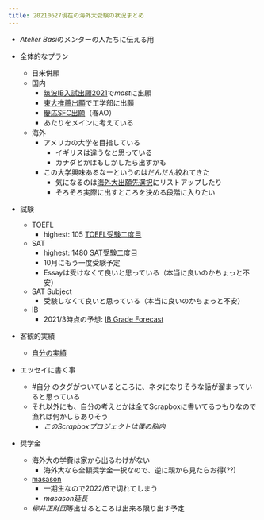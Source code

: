 ```yaml
---
title: 20210627現在の海外大受験の状況まとめ
---
```


* *Atelier Basi*のメンターの人たちに伝える用

* 全体的なプラン
  
  * 日米併願
  * 国内
    * [筑波IB入試出願2021](%E7%AD%91%E6%B3%A2IB%E5%85%A5%E8%A9%A6%E5%87%BA%E9%A1%982021.md)で*mast*に出願
    * [東大推薦出願](%E6%9D%B1%E5%A4%A7%E6%8E%A8%E8%96%A6%E5%87%BA%E9%A1%98.md)で工学部に出願
    * [慶応SFC出願](%E6%85%B6%E5%BF%9CSFC%E5%87%BA%E9%A1%98.md)（春AO）
    * あたりをメインに考えている
  * 海外
    * アメリカの大学を目指している
      * イギリスは違うなと思っている
      * カナダとかはもしかしたら出すかも
    * この大学興味あるなーというのはだんだん絞れてきた
      * 気になるのは[海外大出願先選択](%E6%B5%B7%E5%A4%96%E5%A4%A7%E5%87%BA%E9%A1%98%E5%85%88%E9%81%B8%E6%8A%9E.md)にリストアップしたり
      * そろそろ実際に出すところを決める段階に入りたい
* 試験
  
  * TOEFL
    * highest: 105 [TOEFL受験二度目](TOEFL%E5%8F%97%E9%A8%93%E4%BA%8C%E5%BA%A6%E7%9B%AE.md)
  * SAT
    * highest: 1480 [SAT受験二度目](SAT%E5%8F%97%E9%A8%93%E4%BA%8C%E5%BA%A6%E7%9B%AE.md)
    * 10月にもう一度受験予定
    * Essayは受けなくて良いと思っている（本当に良いのかちょっと不安）
  * SAT Subject
    * 受験しなくて良いと思っている（本当に良いのかちょっと不安）
  * IB
    * 2021/3時点の予想: [IB Grade Forecast](IB%20Grade%20Forecast.md)
* 客観的実績
  
  * [自分の実績](%E8%87%AA%E5%88%86%E3%81%AE%E5%AE%9F%E7%B8%BE.md)
* エッセイに書く事
  
  * \#自分 のタグがついているところに、ネタになりそうな話が溜まっていると思っている
  * それ以外にも、自分の考えとかは全てScrapboxに書いてるつもりなので漁れば何かしらありそう
    * *このScrapboxプロジェクトは僕の脳内*
* 奨学金
  
  * 海外大の学費は家から出るわけがない
    * 海外大なら全額奨学金一択なので、逆に親から見たらお得(??)
  * [masason](masason.md)
    * 一期生なので2022/6で切れてしまう
    * *masason延長*
  * *柳井正財団*等出せるところは出来る限り出す予定
